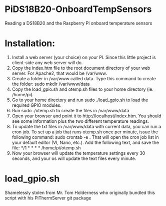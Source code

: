 PiDS18B20-OnboardTempSensors
============================

Reading a DS18B20 and the Raspberry Pi onboard temperature sensors

Installation:
=============

1. Install a web server (your choice) on your PI. Since this little project is client-side any web server will do.
2. Copy the index.htm file to the root document directory of your web server. For Apache2, that would be /var/www.
3. Create a folder in /var/www called data. Type this command to create the folder: sudo mkdir /var/www/data
3. Copy the load_gpio.sh and otemp.sh files to your home directory (ie. /home/pi).
4. Go to your home directory and run sudo ./load_gpio.sh to load the required GPIO modules.
5. Run sudo ./otemp.sh to create the files in /var/www/data
6. Open your browser and point it to http://localhost/index.htm. You should see some information plus the two different temperature readings.
7. To update the txt files in /var/www/data with current data, you can run a cron job. To set up a job that runs otemp.sh once per minute, issue the following command: sudo crontab -e . That will open the cron job list in your default editor (VI, Nano, etc.). Add the following text, and save the file: */1 * * * * /home/pi/otemp.sh
8. Now your browser will update the temperature settings every 30 seconds, and your os will update the text files every minute.

load_gpio.sh
============

Shamelessly stolen from Mr. Tom Holderness who originally bundled this script with his PiThermServer git package
